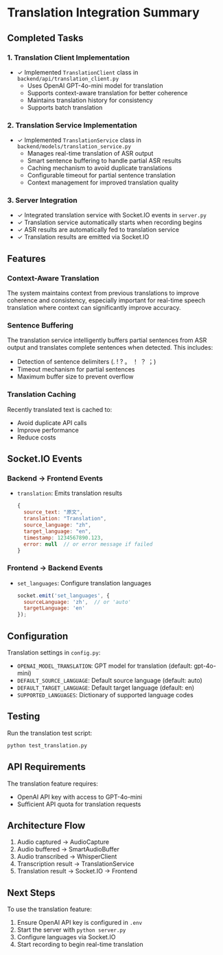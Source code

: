 # Translation Integration Summary

## Completed Tasks

### 1. Translation Client Implementation
- ✓ Implemented `TranslationClient` class in `backend/api/translation_client.py`
  - Uses OpenAI GPT-4o-mini model for translation
  - Supports context-aware translation for better coherence
  - Maintains translation history for consistency
  - Supports batch translation

### 2. Translation Service Implementation
- ✓ Implemented `TranslationService` class in `backend/models/translation_service.py`
  - Manages real-time translation of ASR output
  - Smart sentence buffering to handle partial ASR results
  - Caching mechanism to avoid duplicate translations
  - Configurable timeout for partial sentence translation
  - Context management for improved translation quality

### 3. Server Integration
- ✓ Integrated translation service with Socket.IO events in `server.py`
- ✓ Translation service automatically starts when recording begins
- ✓ ASR results are automatically fed to translation service
- ✓ Translation results are emitted via Socket.IO

## Features

### Context-Aware Translation
The system maintains context from previous translations to improve coherence and consistency, especially important for real-time speech translation where context can significantly improve accuracy.

### Sentence Buffering
The translation service intelligently buffers partial sentences from ASR output and translates complete sentences when detected. This includes:
- Detection of sentence delimiters (. ! ? 。 ！ ？ ；)
- Timeout mechanism for partial sentences
- Maximum buffer size to prevent overflow

### Translation Caching
Recently translated text is cached to:
- Avoid duplicate API calls
- Improve performance
- Reduce costs

## Socket.IO Events

### Backend → Frontend Events

- `translation`: Emits translation results
  ```javascript
  {
    source_text: "原文",
    translation: "Translation",
    source_language: "zh",
    target_language: "en",
    timestamp: 1234567890.123,
    error: null  // or error message if failed
  }
  ```

### Frontend → Backend Events

- `set_languages`: Configure translation languages
  ```javascript
  socket.emit('set_languages', {
    sourceLanguage: 'zh',  // or 'auto'
    targetLanguage: 'en'
  });
  ```

## Configuration

Translation settings in `config.py`:
- `OPENAI_MODEL_TRANSLATION`: GPT model for translation (default: gpt-4o-mini)
- `DEFAULT_SOURCE_LANGUAGE`: Default source language (default: auto)
- `DEFAULT_TARGET_LANGUAGE`: Default target language (default: en)
- `SUPPORTED_LANGUAGES`: Dictionary of supported language codes

## Testing

Run the translation test script:
```bash
python test_translation.py
```

## API Requirements

The translation feature requires:
- OpenAI API key with access to GPT-4o-mini
- Sufficient API quota for translation requests

## Architecture Flow

1. Audio captured → AudioCapture
2. Audio buffered → SmartAudioBuffer
3. Audio transcribed → WhisperClient
4. Transcription result → TranslationService
5. Translation result → Socket.IO → Frontend

## Next Steps

To use the translation feature:
1. Ensure OpenAI API key is configured in `.env`
2. Start the server with `python server.py`
3. Configure languages via Socket.IO
4. Start recording to begin real-time translation